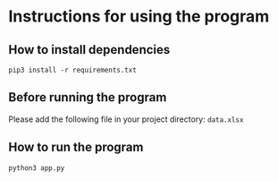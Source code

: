 # Instructions for using the program

## How to install dependencies

```
pip3 install -r requirements.txt
```

## Before running the program

Please add the following file in your project directory: `data.xlsx`

## How to run the program

```
python3 app.py
```
